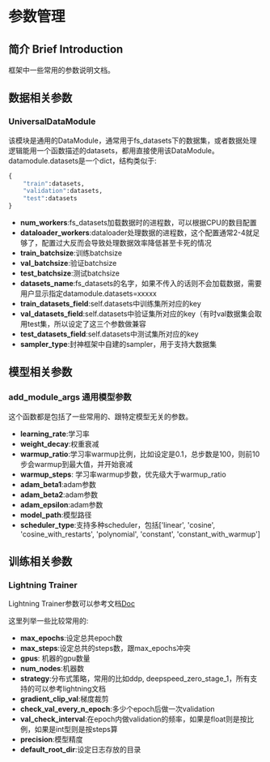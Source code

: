 # 参数管理

## 简介 Brief Introduction

框架中一些常用的参数说明文档。

## 数据相关参数

### UniversalDataModule

该模块是通用的DataModule，通常用于fs_datasets下的数据集，或者数据处理逻辑能用一个函数描述的datasets，都用直接使用该DataModule。
datamodule.datasets是一个dict，结构类似于:

```python
{
    "train":datasets,
    "validation":datasets,
    "test":datasets
}
```

* __num_workers__:fs_datasets加载数据时的进程数，可以根据CPU的数目配置
* __dataloader_workers__:dataloader处理数据的进程数，这个配置通常2-4就足够了，配置过大反而会导致处理数据效率降低甚至卡死的情况
* __train_batchsize__:训练batchsize
* __val_batchsize__:验证batchsize
* __test_batchsize__:测试batchsize
* __datasets_name__:fs_datasets的名字，如果不传入的话则不会加载数据，需要用户显示指定datamodule.datasets=xxxxx
* __train_datasets_field__:self.datasets中训练集所对应的key
* __val_datasets_field__:self.datasets中验证集所对应的key（有时val数据集会取用test集，所以设定了这三个参数做兼容
* __test_datasets_field__:self.datasets中测试集所对应的key
* __sampler_type__:封神框架中自建的sampler，用于支持大数据集

## 模型相关参数

### add_module_args 通用模型参数

这个函数都是包括了一些常用的、跟特定模型无关的参数。

* __learning_rate__:学习率
* __weight_decay__:权重衰减
* __warmup_ratio__:学习率warmup比例，比如设定是0.1，总步数是100，则前10步会warmup到最大值，并开始衰减
* __warmup_steps__: 学习率warmup步数，优先级大于warmup_ratio
* __adam_beta1__:adam参数
* __adam_beta2__:adam参数
* __adam_epsilon__:adam参数
* __model_path__:模型路径
* __scheduler_type__:支持多种scheduler，包括['linear', 'cosine', 'cosine_with_restarts', 'polynomial', 'constant', 'constant_with_warmup']

## 训练相关参数

### Lightning Trainer

Lightning Trainer参数可以参考文档[Doc](https://pytorch-lightning.readthedocs.io/en/latest/api/pytorch_lightning.trainer.trainer.Trainer.html#pytorch_lightning.trainer.trainer.Trainer)

这里列举一些比较常用的:

* __max_epochs__:设定总共epoch数
* __max_steps__:设定总共的steps数，跟max_epochs冲突
* __gpus__: 机器的gpu数量
* __num_nodes__:机器数
* __strategy__:分布式策略，常用的比如ddp, deepspeed_zero_stage_1，所有支持的可以参考lightning文档
* __gradient_clip_val__:梯度裁剪
* __check_val_every_n_epoch__:多少个epoch后做一次validation
* __val_check_interval__:在epoch内做validation的频率，如果是float则是按比例，如果是int型则是按steps算
* __precision__:模型精度
* __default_root_dir__:设定日志存放的目录
